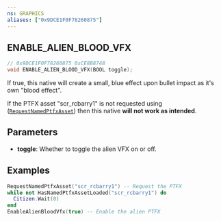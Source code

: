 ```yaml
---
ns: GRAPHICS
aliases: ["0x9DCE1F0F78260875"]
---
```

## ENABLE_ALIEN_BLOOD_VFX

```c
// 0x9DCE1F0F78260875 0xCE8B8748
void ENABLE_ALIEN_BLOOD_VFX(BOOL toggle);
```

If true, this native will create a small, blue effect upon bullet impact as it's own "blood effect".

If the PTFX asset "scr_rcbarry1" is not requested using ([`RequestNamedPtfxAsset`](#_0xD821490579791273)) then this native **will not work as intended**.

## Parameters
* **toggle**: Whether to toggle the alien VFX on or off.

## Examples
```lua
RequestNamedPtfxAsset("scr_rcbarry1") -- Request the PTFX
while not HasNamedPtfxAssetLoaded("scr_rcbarry1") do
  Citizen.Wait(0)
end
EnableAlienBloodVfx(true) -- Enable the alien PTFX
```
